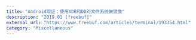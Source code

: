 ```yaml
---
title: "Android取证：使用ADB和DD对文件系统做镜像"
description: "2019.01 [freebuf]"
external_url: "https://www.freebuf.com/articles/terminal/193354.html"
category: "Miscellaneous"
---
```

